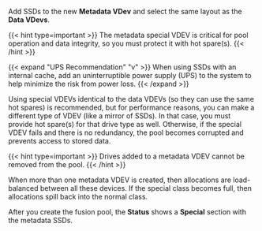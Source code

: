 &NewLine;

Add SSDs to the new **Metadata VDev** and select the same layout as the **Data VDevs**.

{{< hint type=important >}}
The metadata special VDEV is critical for pool operation and data integrity, so you must protect it with hot spare(s).
{{< /hint >}}

{{< expand "UPS Recommendation" "v" >}}
When using SSDs with an internal cache, add an uninterruptible power supply (UPS) to the system to help minimize the risk from power loss.
{{< /expand >}}

Using special VDEVs identical to the data VDEVs (so they can use the same hot spares) is recommended, but for performance reasons, you can make a different type of VDEV (like a mirror of SSDs).
In that case, you must provide hot spare(s) for that drive type as well. Otherwise, if the special VDEV fails and there is no redundancy, the pool becomes corrupted and prevents access to stored data.

{{< hint type=important >}}
Drives added to a metadata VDEV cannot be removed from the pool.
{{< /hint >}}

When more than one metadata VDEV is created, then allocations are load-balanced between all these devices.
If the special class becomes full, then allocations spill back into the normal class.

After you create the fusion pool, the **Status** shows a **Special** section with the metadata SSDs.

